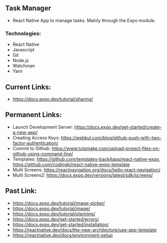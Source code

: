 ## Task Manager
- React Native App to manage tasks. Mainly through the Expo module.

### Technologies:
- React Native
- Javascript
- Git
- Node.js
- Watchman
- Yarn

## Current Links:
- https://docs.expo.dev/tutorial/sharing/

## Permanent Links:
- Launch Development Server: https://docs.expo.dev/get-started/create-a-new-app/
- Creating Access Keys: https://webkul.com/blog/github-push-with-two-factor-authentication/
- Commit to Github: https://www.tutsmake.com/upload-project-files-on-github-using-command-line/
- Templates: https://github.com/templates-back4app/react-native-expo, https://github.com/codingki/react-native-expo-template
- Multi Screens: https://reactnavigation.org/docs/hello-react-navigation/
- Multi Screens2: https://docs.expo.dev/versions/latest/sdk/screens/

## Past Link:
- https://docs.expo.dev/tutorial/image-picker/
- https://docs.expo.dev/tutorial/image/
- https://docs.expo.dev/tutorial/planning/
- https://docs.expo.dev/get-started/errors/
- https://docs.expo.dev/get-started/installation/
- https://reactnative.dev/docs/the-new-architecture/use-app-template
- https://reactnative.dev/docs/environment-setup

